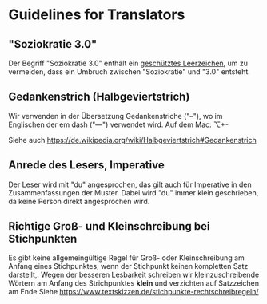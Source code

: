 # Guidelines for Translators

## "Soziokratie 3.0"

Der Begriff "Soziokratie 3.0" enthält ein [geschütztes Leerzeichen](https://de.wikipedia.org/wiki/Geschütztes_Leerzeichen), um zu vermeiden, dass ein Umbruch zwischen "Soziokratie" und "3.0" entsteht.

## Gedankenstrich (Halbgeviertstrich)

Wir verwenden in der Übersetzung Gedankenstriche ("–"), wo im Englischen der em dash ("—") verwendet wird. Auf dem Mac: ⌥+- 

Siehe auch <https://de.wikipedia.org/wiki/Halbgeviertstrich#Gedankenstrich>

## Anrede des Lesers, Imperative

Der Leser wird mit "du" angesprochen, das gilt auch für Imperative in den Zusammenfassungen der Muster. Dabei wird "du" immer klein geschrieben, da keine Person direkt angesprochen wird.

## Richtige Groß- und Kleinschreibung bei Stichpunkten

Es gibt keine allgemeingültige Regel für Groß- oder Kleinschreibung am Anfang eines Stichpunktes, wenn der Stichpunkt keinen kompletten Satz darstellt,. Wegen der besseren Lesbarkeit schreiben wir kleinzuschreibende Wörtern am Anfang des Strichpunktes __klein__ und verzichten auf Satzzeichen am Ende
Siehe https://www.textskizzen.de/stichpunkte-rechtschreibregeln/


